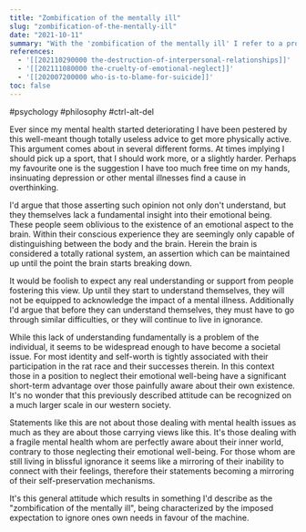```yaml
---
title: "Zombification of the mentally ill"
slug: "zombification-of-the-mentally-ill"
date: "2021-10-11"
summary: "With the 'zombification of the mentally ill' I refer to a process where those dealing with mental health issues are muted due an underlying and unconscious fear one will eventually have to face their own trauma."
references: 
  - '[[202110290000 the-destruction-of-interpersonal-relationships]]'
  - '[[202111080000 the-cruelty-of-emotional-neglect]]'
  - '[[202007200000 who-is-to-blame-for-suicide]]'
toc: false
---
```


#psychology #philosophy #ctrl-alt-del

Ever since my mental health started deteriorating I have been pestered by this well-meant though totally useless advice to get more physically active. This argument comes about in several different forms. At times implying I should pick up a sport, that I should work more, or a slightly harder. Perhaps my favourite one is the suggestion I have too much free time on my hands, insinuating depression or other mental illnesses find a cause in overthinking.

I'd argue that those asserting such opinion not only don't understand, but they themselves lack a fundamental insight into their emotional being. These people seem oblivious to the existence of an emotional aspect to the brain. Within their conscious experience they are seemingly only capable of distinguishing between the body and the brain. Herein the brain is considered a totally rational system, an assertion which can be maintained up until the point the brain starts breaking down.

It would be foolish to expect any real understanding or support from people fostering this view. Up until they start to understand themselves, they will not be equipped to acknowledge the impact of a mental illness. Additionally I'd argue that before they can understand themselves, they must have to go through similar difficulties, or they will continue to live in ignorance. 

While this lack of understanding fundamentally is a problem of the individual, it seems to be widespread enough to have become a societal issue. For most identity and self-worth is tightly associated with their participation in the rat race and their successes therein. In this context those in a position to neglect their emotional well-being have a significant short-term advantage over those painfully aware about their own existence. It's no wonder that this previously described attitude can be recognized on a much larger scale in our western society.

Statements like this are not about those dealing with mental health issues as much as they are about those carrying views like this. It's those dealing with a fragile mental health whom are perfectly aware about their inner world, contrary to those neglecting their emotional well-being. For those whom are still living in blissful ignorance it seems like a mirroring of their inability to connect with their feelings, therefore their statements becoming a mirroring of their self-preservation mechanisms.

It's this general attitude which results in something I'd describe as the "zombification of the mentally ill", being characterized by the imposed expectation to ignore ones own needs in favour of the machine.

